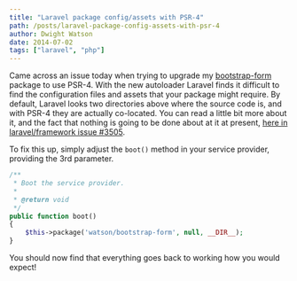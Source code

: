 ```yaml
---
title: "Laravel package config/assets with PSR-4"
path: /posts/laravel-package-config-assets-with-psr-4
author: Dwight Watson
date: 2014-07-02
tags: ["laravel", "php"]
---
```


Came across an issue today when trying to upgrade my [bootstrap-form](github.com/dwightwatson/bootstrap-form) package to use PSR-4. With the new autoloader Laravel finds it difficult to find the configuration files and assets that your package might require. By default, Laravel looks two directories above where the source code is, and with PSR-4 they are actually co-located. You can read a little bit more about it, and the fact that nothing is going to be done about at it at present, [here in laravel/framework issue #3505](https://github.com/laravel/framework/issues/3505).

To fix this up, simply adjust the `boot()` method in your service provider, providing the 3rd parameter.

```php
/**
 * Boot the service provider.
 *
 * @return void
 */
public function boot()
{
	$this->package('watson/bootstrap-form', null, __DIR__);
}
```

You should now find that everything goes back to working how you would expect!
